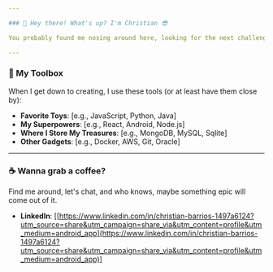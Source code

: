 ```yaml
---

### 👋 Hey there! What's up? I'm Christian 😎

You probably found me nosing around here, looking for the next challenge or breaking something just to fix it later (it's part of the fun, right?). I'm a code writer and data detective. I love turning crazy ideas into reality and making things run faster.

---
```


### 🔨 My Toolbox

When I get down to creating, I use these tools (or at least have them close by):
* **Favorite Toys**: [e.g., JavaScript, Python, Java]
* **My Superpowers**: [e.g., React, Android, Node.js]
* **Where I Store My Treasures**: [e.g., MongoDB, MySQL, Sqlite]
* **Other Gadgets**: [e.g., Docker, AWS, Git, Oracle]

---

### ☕ Wanna grab a coffee?

Find me around, let's chat, and who knows, maybe something epic will come out of it.
* **LinkedIn**: [[https://www.linkedin.com/in/christian-barrios-1497a6124?utm_source=share&utm_campaign=share_via&utm_content=profile&utm_medium=android_app](https://www.linkedin.com/in/christian-barrios-1497a6124?utm_source=share&utm_campaign=share_via&utm_content=profile&utm_medium=android_app)]
